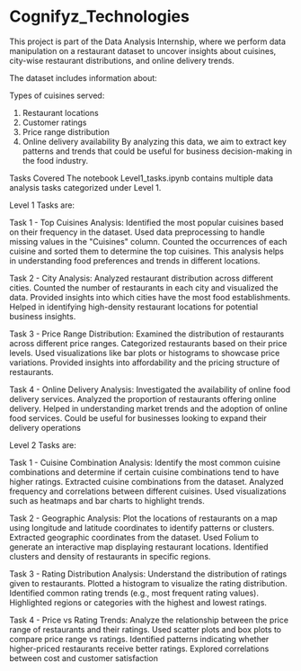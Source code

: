 # Cognifyz_Technologies
This project is part of the Data Analysis Internship, where we perform data manipulation on a restaurant dataset to uncover insights about cuisines, city-wise restaurant distributions, and online delivery trends.

The dataset includes information about:

Types of cuisines served:
1) Restaurant locations
2) Customer ratings
3) Price range distribution
4) Online delivery availability
By analyzing this data, we aim to extract key patterns and trends that could be useful for business decision-making in the food industry.

Tasks Covered
The notebook Level1_tasks.ipynb contains multiple data analysis tasks categorized under Level 1. 

Level 1 Tasks are:

Task 1 - Top Cuisines Analysis:
Identified the most popular cuisines based on their frequency in the dataset.
Used data preprocessing to handle missing values in the "Cuisines" column.
Counted the occurrences of each cuisine and sorted them to determine the top cuisines.
This analysis helps in understanding food preferences and trends in different locations.

Task 2 - City Analysis:
Analyzed restaurant distribution across different cities.
Counted the number of restaurants in each city and visualized the data.
Provided insights into which cities have the most food establishments.
Helped in identifying high-density restaurant locations for potential business insights.

Task 3 - Price Range Distribution:
Examined the distribution of restaurants across different price ranges.
Categorized restaurants based on their price levels.
Used visualizations like bar plots or histograms to showcase price variations.
Provided insights into affordability and the pricing structure of restaurants.

Task 4 - Online Delivery Analysis:
Investigated the availability of online food delivery services.
Analyzed the proportion of restaurants offering online delivery.
Helped in understanding market trends and the adoption of online food services.
Could be useful for businesses looking to expand their delivery operations


Level 2 Tasks are:

Task 1 - Cuisine Combination Analysis:
Identify the most common cuisine combinations and determine if certain cuisine combinations tend to have higher ratings.
Extracted cuisine combinations from the dataset.
Analyzed frequency and correlations between different cuisines.
Used visualizations such as heatmaps and bar charts to highlight trends.

Task 2 - Geographic Analysis:
Plot the locations of restaurants on a map using longitude and latitude coordinates to identify patterns or clusters.
Extracted geographic coordinates from the dataset.
Used Folium to generate an interactive map displaying restaurant locations.
Identified clusters and density of restaurants in specific regions.

Task 3 - Rating Distribution Analysis:
Understand the distribution of ratings given to restaurants.
Plotted a histogram to visualize the rating distribution.
Identified common rating trends (e.g., most frequent rating values).
Highlighted regions or categories with the highest and lowest ratings.

Task 4 - Price vs Rating Trends:
Analyze the relationship between the price range of restaurants and their ratings.
Used scatter plots and box plots to compare price range vs ratings.
Identified patterns indicating whether higher-priced restaurants receive better ratings.
Explored correlations between cost and customer satisfaction
